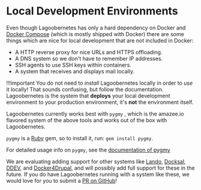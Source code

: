 # Local Development Environments

Even though Lagoobernetes has only a hard dependency on Docker and [Docker Compose](https://docs.docker.com/compose/) \(which is mostly shipped with Docker\) there are some things which are nice for local development that are not included in Docker:

* A HTTP reverse proxy for nice URLs and HTTPS offloading.
* A DNS system so we don't have to remember IP addresses.
* SSH agents to use SSH keys within containers.
* A system that receives and displays mail locally.

!!!important
    You do not need to _install_ Lagoobernetes locally in order to _use_ it locally! That sounds confusing, but follow the documentation. Lagoobernetes is the system that **deploys** your local development environment to your production environment, it's **not** the environment itself.


Lagoobernetes currently works best with `pygmy` , which is the amazee.io flavored system of the above tools and works out of the box with Lagoobernetes.

`pygmy` is a [Ruby](https://www.ruby-lang.org/en/) gem, so to install it, run: `gem install pygmy`.

For detailed usage info on `pygmy`, see the [documentation of pygmy](https://pygmy.readthedocs.io/)

We are evaluating adding support for other systems like [Lando](https://lando.dev/), [Docksal](https://docksal.io/), [DDEV](https://www.ddev.com/ddev-local/), and [Docker4Drupal](https://wodby.com/docs/stacks/drupal/local/), and will possibly add full support for these in the future. If you do have Lagoobernetes running with a system like these, we would love for you to submit a [PR on GitHub](https://github.com/amazeeio/pygmy)!

